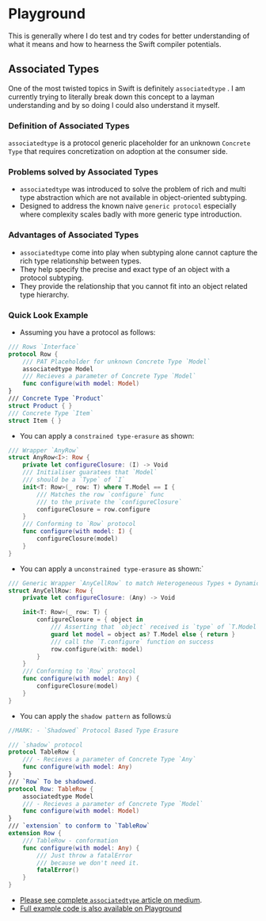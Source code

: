 # Playground
This is generally where I do test and try codes for better understanding of what it means and how to hearness the Swift compiler potentials.

## Associated Types
One of the most twisted topics in Swift is definitely `associatedtype` . I am currently trying to literally break down this concept to a layman understanding and by so doing I could also understand it myself. 

### Definition of Associated Types
`associatedtype` is a protocol generic placeholder for an unknown `Concrete Type`  that requires concretization on adoption at the consumer side.  

### Problems solved by Associated Types
 - `associatedtype`  was introduced to solve the problem of rich and multi type abstraction which are not available in object-oriented subtyping.
- Designed to address the known naive `generic protocol` especially where complexity scales badly with more generic type introduction.

### Advantages of Associated Types
- `associatedtype`  come into play when subtyping alone cannot capture the rich type relationship between types. 
- They help specify the precise and exact type of an object with a protocol subtyping.
- They provide the relationship that you cannot fit into an object related type hierarchy.

### Quick Look Example
- Assuming you have a protocol as follows: 
```swift
/// Rows `Interface`
protocol Row {
    /// PAT Placeholder for unknown Concrete Type `Model`
    associatedtype Model
    /// Recieves a parameter of Concrete Type `Model`
    func configure(with model: Model)
}
/// Concrete Type `Product`
struct Product { }
/// Concrete Type `Item`
struct Item { }

```
- You can apply a `constrained type-erasure`  as  shown: 

```swift
/// Wrapper `AnyRow`
struct AnyRow<I>: Row {
    private let configureClosure: (I) -> Void
    /// Initialiser guaratees that `Model`
    /// should be a `Type` of `I`
    init<T: Row>(_ row: T) where T.Model == I {
        /// Matches the row `configure` func
        /// to the private the `configureClosure`
        configureClosure = row.configure
    }
    /// Conforming to `Row` protocol
    func configure(with model: I) {
        configureClosure(model)
    }
}
```

- You can apply a `unconstrained type-erasure`  as  shown:`

```swift
/// Generic Wrapper `AnyCellRow` to match Heterogeneous Types + Dynamic Dispatch
struct AnyCellRow: Row {
    private let configureClosure: (Any) -> Void

    init<T: Row>(_ row: T) {
        configureClosure = { object in
            /// Asserting that `object` received is `type` of `T.Model`
            guard let model = object as? T.Model else { return }
            /// call the `T.configure` function on success
            row.configure(with: model)
        }
    }
    /// Conforming to `Row` protocol
    func configure(with model: Any) {
        configureClosure(model)
    }
}
```

- You can apply the `shadow pattern` as follows:ù
```swift
//MARK: - `Shadowed` Protocol Based Type Erasure

/// `shadow` protocol
protocol TableRow {
    /// - Recieves a parameter of Concrete Type `Any`
    func configure(with model: Any)
}
/// `Row` To be shadowed.
protocol Row: TableRow {
    associatedtype Model
    /// - Recieves a parameter of Concrete Type `Model`
    func configure(with model: Model)
}
/// `extension` to conform to `TableRow`
extension Row {
    /// TableRow - conformation
    func configure(with model: Any) {
        /// Just throw a fatalError
        /// because we don't need it.
        fatalError()
    }
}
```

- [Please see complete `associatedtype` article on medium](https://medium.com/@bobgodwinx/swift-associated-type-design-patterns-6c56c5b0a73a). <br />
- [Full example code is also available on Playground](https://github.com/bobgodwinx/Playground/blob/master/Associated%20Types.playground/Contents.swift)


